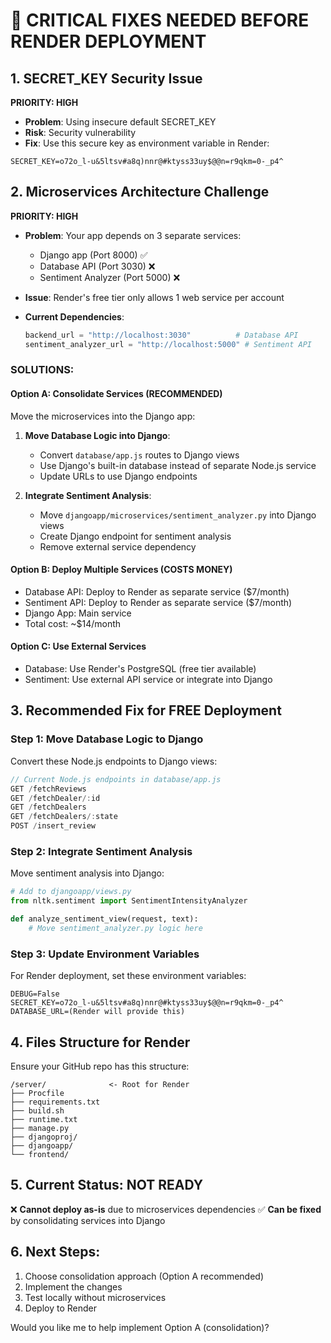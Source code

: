 # 🚨 CRITICAL FIXES NEEDED BEFORE RENDER DEPLOYMENT

## 1. **SECRET_KEY Security Issue** 
**PRIORITY: HIGH**
- **Problem**: Using insecure default SECRET_KEY
- **Risk**: Security vulnerability
- **Fix**: Use this secure key as environment variable in Render:
```
SECRET_KEY=o72o_l-u&5ltsv#a8q)nnr@#ktyss33uy$@@n=r9qkm=0-_p4^
```

## 2. **Microservices Architecture Challenge**
**PRIORITY: HIGH**
- **Problem**: Your app depends on 3 separate services:
  - Django app (Port 8000) ✅ 
  - Database API (Port 3030) ❌ 
  - Sentiment Analyzer (Port 5000) ❌ 

- **Issue**: Render's free tier only allows 1 web service per account
- **Current Dependencies**:
  ```python
  backend_url = "http://localhost:3030"          # Database API
  sentiment_analyzer_url = "http://localhost:5000" # Sentiment API
  ```

### **SOLUTIONS:**

#### **Option A: Consolidate Services (RECOMMENDED)**
Move the microservices into the Django app:

1. **Move Database Logic into Django**:
   - Convert `database/app.js` routes to Django views
   - Use Django's built-in database instead of separate Node.js service
   - Update URLs to use Django endpoints

2. **Integrate Sentiment Analysis**:
   - Move `djangoapp/microservices/sentiment_analyzer.py` into Django views
   - Create Django endpoint for sentiment analysis
   - Remove external service dependency

#### **Option B: Deploy Multiple Services (COSTS MONEY)**
- Database API: Deploy to Render as separate service ($7/month)
- Sentiment API: Deploy to Render as separate service ($7/month)  
- Django App: Main service
- Total cost: ~$14/month

#### **Option C: Use External Services**
- Database: Use Render's PostgreSQL (free tier available)
- Sentiment: Use external API service or integrate into Django

## 3. **Recommended Fix for FREE Deployment**

### Step 1: Move Database Logic to Django
Convert these Node.js endpoints to Django views:
```javascript
// Current Node.js endpoints in database/app.js
GET /fetchReviews
GET /fetchDealer/:id  
GET /fetchDealers
GET /fetchDealers/:state
POST /insert_review
```

### Step 2: Integrate Sentiment Analysis
Move sentiment analysis into Django:
```python
# Add to djangoapp/views.py
from nltk.sentiment import SentimentIntensityAnalyzer

def analyze_sentiment_view(request, text):
    # Move sentiment_analyzer.py logic here
```

### Step 3: Update Environment Variables
For Render deployment, set these environment variables:
```
DEBUG=False
SECRET_KEY=o72o_l-u&5ltsv#a8q)nnr@#ktyss33uy$@@n=r9qkm=0-_p4^
DATABASE_URL=(Render will provide this)
```

## 4. **Files Structure for Render**
Ensure your GitHub repo has this structure:
```
/server/              <- Root for Render
├── Procfile         
├── requirements.txt  
├── build.sh         
├── runtime.txt      
├── manage.py        
├── djangoproj/      
├── djangoapp/       
└── frontend/        
```

## 5. **Current Status: NOT READY**
❌ **Cannot deploy as-is** due to microservices dependencies
✅ **Can be fixed** by consolidating services into Django

## 6. **Next Steps:**
1. Choose consolidation approach (Option A recommended)
2. Implement the changes
3. Test locally without microservices
4. Deploy to Render

Would you like me to help implement Option A (consolidation)?
